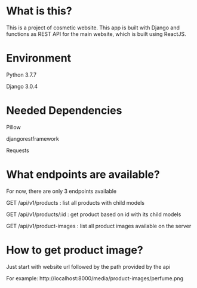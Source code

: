 # What is this?

This is a project of cosmetic website. This app is built with Django and functions as REST API for the main website, which is built using ReactJS.

# Environment

Python 3.7.7

Django 3.0.4

# Needed Dependencies

Pillow

djangorestframework

Requests

# What endpoints are available?

For now, there are only 3 endpoints available

GET /api/v1/products : list all products with child models

GET /api/v1/products/:id : get product based on id with its child models

GET /api/v1/product-images : list all product images available on the server

# How to get product image?

Just start with website url followed by the path provided by the api

For example: http://localhost:8000/media/product-images/perfume.png
